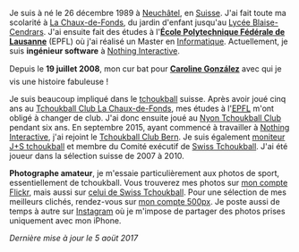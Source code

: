 Je suis à né le 26 décembre 1989 à [Neuchâtel](http://fr.wikipedia.org/wiki/Neuch%C3%A2tel), en [Suisse](https://fr.wikipedia.org/wiki/Suisse). J'ai fait toute ma scolarité à [La Chaux-de-Fonds](http://fr.wikipedia.org/wiki/La_Chaux-de-Fonds), du jardin d'enfant jusqu'au [Lycée Blaise-Cendrars](http://www.lyceeblaisecendrars.ch). J'ai ensuite fait des études à l'**[École Polytechnique Fédérale de Lausanne](http://www.epfl.ch)** (EPFL) où j'ai réalisé un Master en [Informatique](http://ic.epfl.ch/informatique). Actuellement, je suis **ingénieur software** à [Nothing Interactive](https://nothing.ch).

Depuis le **19 juillet 2008**, mon c&#156;ur bat pour **[Caroline González](http://twitter.com/carogonzo)** avec qui je vis une histoire fabuleuse !

Je suis beaucoup impliqué dans le [tchoukball](https://fr.wikipedia.org/wiki/Tchoukball) suisse. Après avoir joué cinq ans au [Tchoukball Club La Chaux-de-Fonds](http://tbcc.ch), mes études à l'[<abbr title="École Polytechnique Fédérale de Lausanne">EPFL</abbr>](http://epfl.ch) m'ont obligé à changer de club. J'ai donc ensuite joué au [Nyon Tchoukball Club](http://ntbc.ch) pendant six ans. En septembre 2015, ayant commencé à travailler à [Nothing Interactive](https://nothing.ch), j'ai rejoint le [Tchoukball Club Bern](http://tcbern.ch). Je suis également [moniteur J+S tchoukball](http://www.jugendundsport.ch/internet/js/fr/home/sportarten/tchoukball/uebersicht.html) et membre du Comité exécutif de [Swiss Tchoukball](http://tchoukball.ch). J'ai été joueur dans la sélection suisse de 2007 à 2010.

**Photographe amateur**, je m'essaie particulièrement aux photos de sport, essentiellement de tchoukball. Vous trouverez mes photos sur [mon compte Flickr](https://flickr.com/siedler), mais aussi sur [celui de Swiss Tchoukball](https://flickr.com/swisstchoukball). Pour une sélection de mes meilleurs clichés, rendez-vous sur [mon compte 500px](https://500px.com/davidsandoz). Je poste aussi de temps à autre sur [Instagram](https://instagram.com/davidsandoz) où je m'impose de partager des photos prises uniquement avec mon iPhone.

*Dernière mise à jour le 5 aoüt 2017*